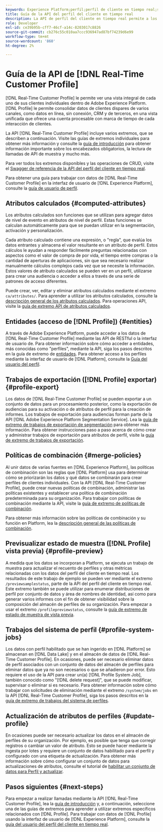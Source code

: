 ```yaml
---
keywords: Experience Platform;perfil;perfil de cliente en tiempo real;solución de problemas;API;perfil unificado;perfil unificado;perfil unificado;perfil unificado;rtcp;habilitar perfil;habilitar perfil
title: Guía de la API del perfil del cliente en tiempo real
description: La API de perfil del cliente en tiempo real permite a los desarrolladores explorar y trabajar con datos de perfil, incluidos los perfiles de vista, crear y actualizar políticas de combinación, exportar o muestrear datos de perfil y eliminar datos de perfil que ya no sean necesarios o que se hayan añadido por error. Siga esta guía para aprender a realizar operaciones clave con la API.
role: Developer
exl-id: ce39b95b-cff7-46cf-a14c-8203017c8826
source-git-commit: cb276c55c010aa7ccc936947ad87bf74239d6e99
workflow-type: tm+mt
source-wordcount: '860'
ht-degree: 2%

---
```


# Guía de la API de [!DNL Real-Time Customer Profile]

[!DNL Real-Time Customer Profile] le permite ver una vista integral de cada uno de sus clientes individuales dentro de Adobe Experience Platform. [!DNL Profile] le permite consolidar datos de clientes dispares de varios canales, como datos en línea, sin conexión, CRM y de terceros, en una vista unificada que ofrece una cuenta procesable con marca de tiempo de cada interacción de clientes.

La API [!DNL Real-Time Customer Profile] incluye varios extremos, que se describen a continuación. Visite las guías de extremos individuales para obtener más información y consulte la [guía de introducción](getting-started.md) para obtener información importante sobre los encabezados obligatorios, la lectura de llamadas de API de muestra y mucho más.

Para ver todos los extremos disponibles y las operaciones de CRUD, visite el [Swagger de referencia de la API del perfil del cliente en tiempo real](https://www.adobe.com/go/profile-apis-en).

Para obtener una guía para trabajar con datos de [!DNL Real-Time Customer Profile] en la interfaz de usuario de [!DNL Experience Platform], consulte la [guía de usuario de perfil](../ui/user-guide.md).

## Atributos calculados {#computed-attributes}

Los atributos calculados son funciones que se utilizan para agregar datos de nivel de evento en atributos de nivel de perfil. Estas funciones se calculan automáticamente para que se puedan utilizar en la segmentación, activación y personalización.

Cada atributo calculado contiene una expresión, o &quot;regla&quot;, que evalúa los datos entrantes y almacena el valor resultante en un atributo de perfil. Estos cálculos le ayudan a responder fácilmente preguntas relacionadas con aspectos como el valor de compra de por vida, el tiempo entre compras o la cantidad de aperturas de aplicaciones, sin que sea necesario realizar manualmente cálculos complejos cada vez que se necesite la información. Estos valores de atributo calculados se pueden ver en un perfil, utilizarse para crear una audiencia o acceder a ellos a través de una serie de patrones de acceso diferentes.

Puede crear, ver, editar y eliminar atributos calculados mediante el extremo `ca/attributes/`. Para aprender a utilizar los atributos calculados, consulte la [descripción general de los atributos calculados](../computed-attributes/overview.md). Para operaciones API, visite la [guía de extremo API de atributos calculados](../computed-attributes/api.md).

## Entidades (acceso de [!DNL Profile]) {#entities}

A través de Adobe Experience Platform, puede acceder a los datos de [!DNL Real-Time Customer Profile] mediante las API de RESTful o la interfaz de usuario de. Para obtener información sobre cómo acceder a entidades, más conocidas como &quot;perfiles&quot;, mediante la API, siga los pasos descritos en la guía de extremo de [entidades](entities.md). Para obtener acceso a los perfiles mediante la interfaz de usuario de [!DNL Platform], consulte la [Guía del usuario del perfil](../ui/user-guide.md).

## Trabajos de exportación ([!DNL Profile] exportar) {#profile-export}

Los datos de [!DNL Real-Time Customer Profile] se pueden exportar a un conjunto de datos para un procesamiento posterior, como la exportación de audiencias para su activación o de atributos de perfil para la creación de informes. Los trabajos de exportación para audiencias forman parte de la API [!DNL Adobe Experience Platform Segmentation Service]. Lea la [guía de extremo de trabajos de exportación de segmentación](../../profile/api/export-jobs.md) para obtener más información. Para obtener instrucciones paso a paso acerca de cómo crear y administrar trabajos de exportación para atributos de perfil, visite la [guía de extremo de trabajos de exportación](export-jobs.md).

## Políticas de combinación {#merge-policies}

Al unir datos de varias fuentes en [!DNL Experience Platform], las políticas de combinación son las reglas que [!DNL Platform] usa para determinar cómo se priorizarán los datos y qué datos se combinarán para crear perfiles de clientes individuales. Con la API [!DNL Real-Time Customer Profile], puede crear nuevas políticas de combinación, administrar las políticas existentes y establecer una política de combinación predeterminada para su organización. Para trabajar con políticas de combinación mediante la API, visite la [guía de extremo de políticas de combinación](merge-policies.md).

Para obtener más información sobre las políticas de combinación y su función en Platform, lea la [descripción general de las políticas de combinación](../merge-policies/overview.md).

## Previsualizar estado de muestra ([!DNL Profile] vista previa) {#profile-preview}

A medida que los datos se incorporan a Platform, se ejecuta un trabajo de muestra para actualizar el recuento de perfiles y otras métricas relacionadas con los datos del perfil del cliente en tiempo real. Los resultados de este trabajo de ejemplo se pueden ver mediante el extremo `/previewsamplestatus`, parte de la API del perfil del cliente en tiempo real. Este extremo también se puede utilizar para enumerar distribuciones de perfil por conjunto de datos y área de nombres de identidad, así como para generar varios informes con el fin de obtener visibilidad sobre la composición del almacén de perfiles de su organización.  Para empezar a usar el extremo `/profilepreviewstatus`, consulte la [guía de extremo de estado de muestra de vista previa](preview-sample-status.md).

## Trabajos del sistema de perfil {#profile-system-jobs}

Los datos con perfil habilitado que se han ingerido en [!DNL Platform] se almacenan en [!DNL Data Lake] y en el almacén de datos de [!DNL Real-Time Customer Profile]. En ocasiones, puede ser necesario eliminar datos de perfil asociados con un conjunto de datos del almacén de perfiles para eliminar datos que ya no son necesarios o que se añadieron por error. Esto requiere el uso de la API para crear un(a) [!DNL Profile System Job], también conocido como &quot;[!DNL delete request]&quot;, que se puede modificar, supervisar o eliminar si es necesario. Para obtener información sobre cómo trabajar con solicitudes de eliminación mediante el extremo `/system/jobs` en la API [!DNL Real-Time Customer Profile], siga los pasos descritos en la [guía de extremo de trabajos del sistema de perfiles](profile-system-jobs.md).

## Actualización de atributos de perfiles {#update-profile}

En ocasiones puede ser necesario actualizar los datos en el almacén de perfiles de su organización. Por ejemplo, es posible que tenga que corregir registros o cambiar un valor de atributo. Esto se puede hacer mediante la ingesta por lotes y requiere un conjunto de datos habilitado para el perfil y configurado con una etiqueta de actualización. Para obtener más información sobre cómo configurar un conjunto de datos para actualizaciones de atributos, consulte el tutorial de [habilitar un conjunto de datos para Perfil y actualizar](../../catalog/datasets/enable-upsert.md).

## Pasos siguientes {#next-steps}

Para empezar a realizar llamadas mediante la API [!DNL Real-Time Customer Profile], lea la [guía de introducción](getting-started.md) y, a continuación, seleccione una de las guías de extremos para aprender a utilizar extremos específicos relacionados con [!DNL Profile]. Para trabajar con datos de [!DNL Profile] usando la interfaz de usuario de [!DNL Experience Platform], consulte la [guía del usuario del perfil del cliente en tiempo real](../ui/user-guide.md).
